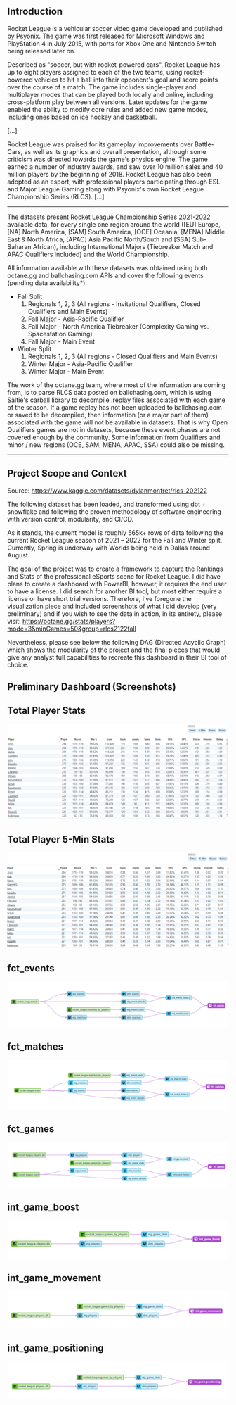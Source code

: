 Introduction
----------------------------------------------------------------------------------------------------------------------------------------------------------------------

Rocket League is a vehicular soccer video game developed and published by Psyonix. The game was first released for Microsoft Windows and PlayStation 4 in July 2015, with ports for Xbox One and Nintendo Switch being released later on.

Described as "soccer, but with rocket-powered cars", Rocket League has up to eight players assigned to each of the two teams, using rocket-powered vehicles to hit a ball into their opponent's goal and score points over the course of a match. The game includes single-player and multiplayer modes that can be played both locally and online, including cross-platform play between all versions. Later updates for the game enabled the ability to modify core rules and added new game modes, including ones based on ice hockey and basketball.

[…]

Rocket League was praised for its gameplay improvements over Battle-Cars, as well as its graphics and overall presentation, although some criticism was directed towards the game's physics engine. The game earned a number of industry awards, and saw over 10 million sales and 40 million players by the beginning of 2018. Rocket League has also been adopted as an esport, with professional players participating through ESL and Major League Gaming along with Psyonix's own Rocket League Championship Series (RLCS). […]

----------------------------------------------------------------------------------------------------------------------------------------------------------------------
The datasets present Rocket League Championship Series 2021-2022 available data, for every single one region around the world ([EU] Europe, [NA] North America, [SAM] South America, [OCE] Oceania, [MENA] Middle East & North Africa, [APAC] Asia Pacific North/South and [SSA] Sub-Saharan African), including International Majors (Tiebreaker Match and APAC Qualifiers included) and the World Championship.

All information available with these datasets was obtained using both octane.gg and ballchasing.com APIs and cover the following events (pending data availability*):

- Fall Split
  1. Regionals 1, 2, 3 (All regions - Invitational Qualifiers, Closed Qualifiers and Main Events)
  2. Fall Major - Asia-Pacific Qualifier
  3. Fall Major - North America Tiebreaker (Complexity Gaming vs. Spacestation Gaming)
  4. Fall Major - Main Event
- Winter Split
  1. Regionals 1, 2, 3 (All regions - Closed Qualifiers and Main Events)
  2. Winter Major - Asia-Pacific Qualifier
  3. Winter Major - Main Event

The work of the octane.gg team, where most of the information are coming from, is to parse RLCS data posted on ballchasing.com, which is using Saltie's carball library to decompile .replay files associated with each game of the season. If a game replay has not been uploaded to ballchasing.com or saved to be decompiled, then information (or a major part of them) associated with the game will not be available in datasets. That is why Open Qualifiers games are not in datasets, because these event phases are not covered enough by the community. Some information from Qualifiers and minor / new regions (OCE, SAM, MENA, APAC, SSA) could also be missing.

----------------------------------------------------------------------------------------------------------------------------------------------------------------------
Project Scope and Context
----------------------------------------------------------------------------------------------------------------------------------------------------------------------
Source: https://www.kaggle.com/datasets/dylanmonfret/rlcs-202122

The following dataset has been loaded, and transformed using dbt + snowflake and following the proven methodology of software engineering with version control, modularity, and CI/CD.

As it stands, the current model is roughly 565k+ rows of data following the current Rocket League season of 2021 – 2022 for the Fall and Winter split. Currently, Spring is underway with Worlds being held in Dallas around August.

The goal of the project was to create a framework to capture the Rankings and Stats of the professional eSports scene for Rocket League. I did have plans to create a dashboard with PowerBI, however, it requires the end user to have a license. I did search for another BI tool, but most either require a license or have short trial versions. Therefore, I’ve foregone the visualization piece and included screenshots of what I did develop (very preliminary) and if you wish to see the data in action, in its entirety, please visit: https://octane.gg/stats/players?mode=3&minGames=50&group=rlcs2122fall

Nevertheless, please see below the following DAG (Directed Acyclic Graph) which shows the modularity of the project and the final pieces that would give any analyst full capabilities to recreate this dashboard in their BI tool of choice.

Preliminary Dashboard (Screenshots)
-----------------------------------

Total Player Stats
------------------
<img src="screenshots/player_total_stats.PNG" alt="DAG" title="Total Player Stats">

Total Player 5-Min Stats
------------------
<img src="screenshots/player_5min_stats.PNG" alt="DAG" title="Total Player 5MIN Stats">

fct_events
----------
<img src="screenshots/RL_fct_events.PNG" alt="DAG" title="fct_events">

fct_matches
----------
<img src="screenshots/RL_fct_matches.PNG" alt="DAG" title="fct_matches">

fct_games
----------
<img src="screenshots/RL_fct_games.PNG" alt="DAG" title="fct_games">

int_game_boost
----------
<img src="screenshots/int_game_boost.PNG" alt="DAG" title="int_game_boost">

int_game_movement
----------
<img src="screenshots/int_game_movement.PNG" alt="DAG" title="int_game_movement">

int_game_positioning
----------
<img src="screenshots/int_game_positioning.PNG" alt="DAG" title="int_game_positioning">
